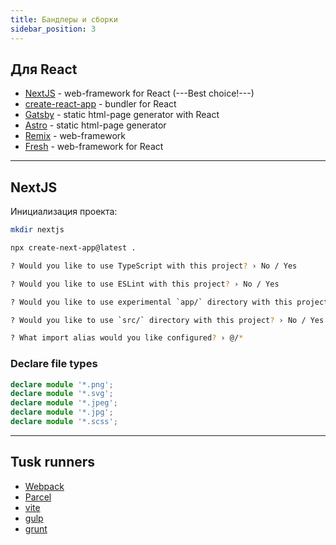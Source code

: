 ```yaml
---
title: Бандлеры и сборки
sidebar_position: 3
---
```


## Для React

- [NextJS](https://nextjs.org/) - web-framework for React (---Best choice!---)
- [create-react-app](https://create-react-app.dev/) - bundler for React
- [Gatsby](https://www.gatsbyjs.com/) - static html-page generator with React
- [Astro](https://astro.build/) - static html-page generator
- [Remix](https://remix.run/) - web-framework
- [Fresh](https://fresh.deno.dev/) - web-framework for React

---

## NextJS

Инициализация проекта:

```bash
mkdir nextjs

npx create-next-app@latest .

? Would you like to use TypeScript with this project? › No / Yes

? Would you like to use ESLint with this project? › No / Yes

? Would you like to use experimental `app/` directory with this project?

? Would you like to use `src/` directory with this project? › No / Yes

? What import alias would you like configured? › @/*
```

### Declare file types

```ts title="react-app-env.d.ts, next-env.d.ts"
declare module '*.png';
declare module '*.svg';
declare module '*.jpeg';
declare module '*.jpg';
declare module '*.scss';
```

---

## Tusk runners

- [Webpack](https://webpack.js.org/)
- [Parcel](https://parceljs.org/)
- [vite](https://vitejs.dev/)
- [gulp](https://gulpjs.com/)
- [grunt](https://gruntjs.com/)
